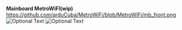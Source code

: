 **Mainboard MetroWiFI(wip)**
https://github.com/arduCuba/MetroWiFi/blob/MetroWiFi/mb_front.png
![Optional Text](../mb_front.png)
![Optional Text](../MetroWiFi/mb_back.png)
